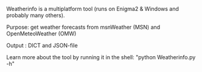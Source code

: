 Weatherinfo is a multiplatform tool (runs on Enigma2 & Windows and probably many others).

Purpose: get weather forecasts from msnWeather (MSN) and OpenMeteoWeather (OMW)

Output : DICT and JSON-file

Learn more about the tool by running it in the shell: "python Weatherinfo.py -h"
